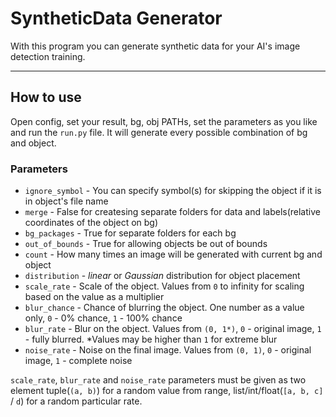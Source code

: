 # SyntheticData Generator

With this program you can generate synthetic data for your AI's image detection training.

---

## How to use

Open config, set your result, bg, obj PATHs, set the parameters as you like and run the `run.py` file. It will generate every possible combination of bg and object.

### Parameters

* `ignore_symbol` - You can specify symbol(s) for skipping the object if
  it is in object's file name
* `merge` - False for createsing separate folders for data and labels(relative coordinates of the object on bg)
* `bg_packages` - True for separate folders for each bg
* `out_of_bounds` - True for allowing objects be out of bounds
* `count` - How many times an image will be generated with current bg and object
* `distribution` - *linear* or *Gaussian* distribution for object placement
* `scale_rate` - Scale of the object. Values from `0` to infinity for scaling based on the value as a multiplier
* `blur_chance` - Chance of blurring the object. One number as a value only, `0` - 0% chance, `1` - 100% chance
* `blur_rate` - Blur on the object. Values from `(0, 1*)`, `0` - original image, `1` - fully blurred. *Values may be higher than `1` for extreme blur
* `noise_rate` - Noise on the final image. Values from `(0, 1)`, `0` - original image, `1` - complete noise


`scale_rate`, `blur_rate` and `noise_rate` parameters must be given as two element tuple(`(a, b)`) for a random value from range, list/int/float(`[a, b, c]` / `d`) for a random particular rate.
